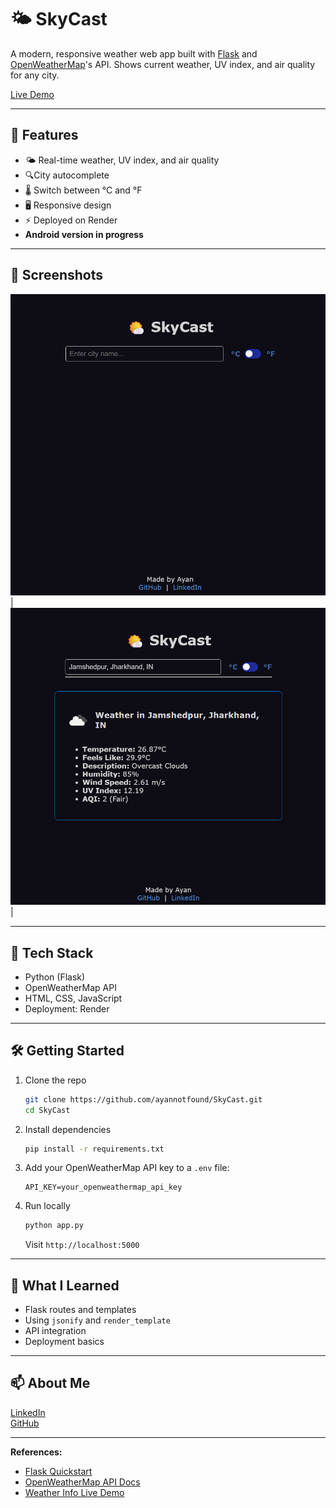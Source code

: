 # 🌤 SkyCast

A modern, responsive weather web app built with [Flask](https://flask.palletsprojects.com/) and [OpenWeatherMap](https://openweathermap.org)'s API. 
Shows current weather, UV index, and air quality for any city.

[Live Demo](https://skycast-glo2.onrender.com)

---

## 🚀 Features
- 🌤 Real-time weather, UV index, and air quality
- 🔍City autocomplete
- 🌡 Switch between °C and °F
- 🖥️ Responsive design
- ⚡ Deployed on Render
- **Android version in progress**

---

## 📸 Screenshots
![Preview](./screenshots/preview1.png) | ![Weather Preview](./screenshots/preview2.png) |


---

## 🧩 Tech Stack
- Python (Flask)
- OpenWeatherMap API
- HTML, CSS, JavaScript
- Deployment: Render

---

## 🛠️ Getting Started
1. Clone the repo
   ```bash
   git clone https://github.com/ayannotfound/SkyCast.git
   cd SkyCast
   ```
2. Install dependencies
   ```bash
   pip install -r requirements.txt
   ```
3. Add your OpenWeatherMap API key to a `.env` file:
   ```
   API_KEY=your_openweathermap_api_key
   ```
4. Run locally
   ```bash
   python app.py
   ```
   Visit `http://localhost:5000`

---

## 🧠 What I Learned
- Flask routes and templates
- Using `jsonify` and `render_template`
- API integration
- Deployment basics

---

## 📫 About Me


[LinkedIn](https://www.linkedin.com/in/ayush-anand-420590306/)  
[GitHub](https://github.com/ayannotfound)

---

**References:**
- [Flask Quickstart](https://github.com/pallets/flask/blob/main/docs/quickstart.rst#_snippet_5)
- [OpenWeatherMap API Docs](https://openweathermap.org/api)
- [Weather Info Live Demo](https://skycast-glo2.onrender.com)